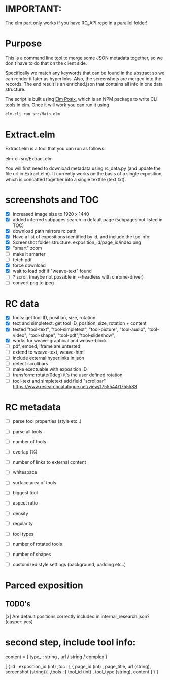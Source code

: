 # IMPORTANT:

The elm part only works if you have RC_API repo in a parallel folder!

# Purpose

This is a command line tool to merge some JSON metadata together, so we don't have to do that on the client side.

Specifically we match any keywords that can be found in the abstract so we can
render it later as hyperlinks. Also, the screenshots are merged into the
records. The end result is an enriched.json that contains all info in one data
structure.

The script is built using [Elm Posix](https://github.com/albertdahlin/elm-posixhttps://github.com/albertdahlin/elm-posix), which is an NPM package to write CLI tools in elm.
Once it will work you can run it using 

```bash
elm-cli run src/Main.elm
``` 

# Extract.elm

Extract.elm is a tool that you can run as follows:

elm-cli src/Extract.elm

You will first need to download metadata using rc_data.py (and update the file url in Extract.elm). It currently works on the basis of a single exposition, which is concatted together into a single textfile (text.txt).




# screenshots and TOC
- [x] increased image size to 1920 x 1440
- [x] added inferred subpages search in default page (subpages not listed in TOC)
- [x] download path mirrors rc path
- [x] Have a list of expositions identified by id, and include the toc info:
- [x] Screenshot folder structure: exposition_id/page_id/index.png
- [x] "smart" zoom
- [ ] make it smarter
- [ ] fetch pdf
- [x] force download
- [x] wait to load pdf if "weave-text" found
- [ ] ? scroll (maybe not possible in --headless with chrome-driver)
- [ ] convert png to jpeg

# RC data
- [x] tools: get tool ID, position, size, rotation
- [x] text and simpletext: get tool ID, position, size, rotation + content
- [x] tested "tool-text", "tool-simpletext", "tool-picture", "tool-audio", "tool-video", "tool-shape", "tool-pdf","tool-slideshow",
- [x] works for weave-graphical and weave-block
- [ ] pdf, embed, iframe are untested
- [ ] extend to weave-text, weave-html
- [ ] include external hyperlinks in json
- [ ] detect scrollbars
- [ ] make exectuable with exposition ID
- [ ] transform: rotate(0deg) it's the user defined rotation
- [ ] tool-text and simpletext add field "scrollbar" https://www.researchcatalogue.net/view/1755544/1755583

# RC metadata

- [ ] parse tool properties (style etc..)
- [ ] parse all tools

- [ ] number of tools
- [ ] overlap (%)
- [ ] number of links to external content
- [ ] whitespace
- [ ] surface area of tools
- [ ] biggest tool 
- [ ] aspect ratio
- [ ] density
- [ ] regularity
- [ ] tool types
- [ ] number of rotated tools
- [ ] number of shapes 
- [ ] customized style settings (background, padding etc..)

# Parced exposition



## TODO's

[x] Are default positions correctly included in internal_research.json? (casper: yes)




# second step, include tool info:

content = {
    type_ : string
    , url / string / complex 
}

[
    {
        id : exposition_id (int)
        ,toc : [ { page_id (int) , page_title, url (string), screenshot (string)}]
        ,tools : [ tool_id (int) , tool_type (string), content  ]
    }
]

